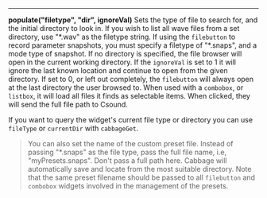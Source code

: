 <a name="populate"><h3 style="padding-top: 40px; margin-top: 40px;"></h3></a>
_____________________________
**populate("filetype", "dir", ignoreVal)** Sets the type of file to search for, and the initial directory to look in. If you wish to list all wave files from a set directory, use "*.wav" as the filetype string. If using the `filebutton` to record parameter snapshots, you must specify a filetype of "\*.snaps", and a mode type of snapshot. If no directory is specified, the file browser will open in the current working directory. If the `ignoreVal` is set to 1 it will ignore the last known location and continue to open from the given directory. If set to 0, or left out completely, the `filebutton` will always open at the last directory the user browsed to. When used with a `combobox`, or `listbox`, it will load all files it finds as selectable items. When clicked, they will send the full file path to Csound.  

If you want to query the widget's current file type or directory you can use `fileType` or `currentDir` with `cabbageGet`.

> You can also set the name of the custom preset file. Instead of passing "\*.snaps" as the file type, pass the full file name, i.e, "myPresets.snaps". Don't pass a full path here. Cabbage will automatically save and locate from the most suitable directory. Note that the same preset filename should be passed to all `filebutton` and `combobox` widgets involved in the management of the presets. 
